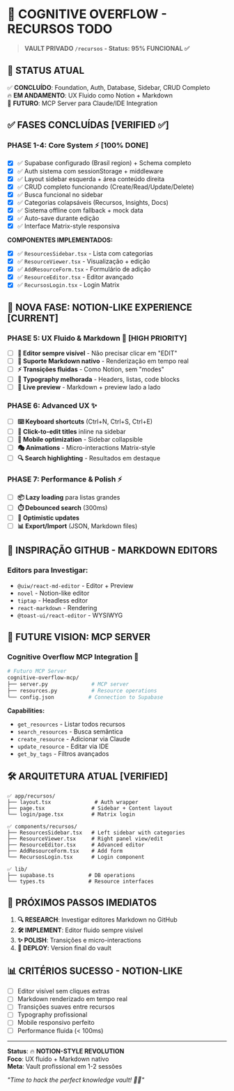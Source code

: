 # 🧠 COGNITIVE OVERFLOW - RECURSOS TODO

> **VAULT PRIVADO `/recursos` - Status: 95% FUNCIONAL ✅**

## 🎯 **STATUS ATUAL**
✅ **CONCLUÍDO**: Foundation, Auth, Database, Sidebar, CRUD Completo  
🔥 **EM ANDAMENTO**: UX Fluido como Notion + Markdown  
🚀 **FUTURO**: MCP Server para Claude/IDE Integration

## ✅ **FASES CONCLUÍDAS** [VERIFIED ✅]

### **PHASE 1-4: Core System** ⚡ [100% DONE]
- [x] ✅ Supabase configurado (Brasil region) + Schema completo
- [x] ✅ Auth sistema com sessionStorage + middleware
- [x] ✅ Layout sidebar esquerda + área conteúdo direita  
- [x] ✅ CRUD completo funcionando (Create/Read/Update/Delete)
- [x] ✅ Busca funcional no sidebar
- [x] ✅ Categorias colapsáveis (Recursos, Insights, Docs)
- [x] ✅ Sistema offline com fallback + mock data
- [x] ✅ Auto-save durante edição
- [x] ✅ Interface Matrix-style responsiva

**COMPONENTES IMPLEMENTADOS:**
- [x] ✅ `ResourcesSidebar.tsx` - Lista com categorias
- [x] ✅ `ResourceViewer.tsx` - Visualização + edição
- [x] ✅ `AddResourceForm.tsx` - Formulário de adição
- [x] ✅ `ResourceEditor.tsx` - Editor avançado
- [x] ✅ `RecursosLogin.tsx` - Login Matrix

## 🚀 **NOVA FASE: NOTION-LIKE EXPERIENCE** [CURRENT]

### **PHASE 5: UX Fluido & Markdown** 💎 [HIGH PRIORITY]
- [ ] **🎯 Editor sempre visível** - Não precisar clicar em "EDIT"
- [ ] **📝 Suporte Markdown nativo** - Renderização em tempo real
- [ ] **⚡ Transições fluidas** - Como Notion, sem "modes"
- [ ] **🎨 Typography melhorada** - Headers, listas, code blocks
- [ ] **🔄 Live preview** - Markdown + preview lado a lado

### **PHASE 6: Advanced UX** ✨
- [ ] **⌨️ Keyboard shortcuts** (Ctrl+N, Ctrl+S, Ctrl+E)
- [ ] **🎯 Click-to-edit titles** inline na sidebar
- [ ] **📱 Mobile optimization** - Sidebar collapsible
- [ ] **🎭 Animations** - Micro-interactions Matrix-style
- [ ] **🔍 Search highlighting** - Resultados em destaque

### **PHASE 7: Performance & Polish** ⚡
- [ ] **📦 Lazy loading** para listas grandes
- [ ] **⏱️ Debounced search** (300ms)
- [ ] **🔄 Optimistic updates** 
- [ ] **📊 Export/Import** (JSON, Markdown files)

## 🎯 **INSPIRAÇÃO GITHUB - MARKDOWN EDITORS**

### **Editors para Investigar:**
- `@uiw/react-md-editor` - Editor + Preview
- `novel` - Notion-like editor
- `tiptap` - Headless editor
- `react-markdown` - Rendering
- `@toast-ui/react-editor` - WYSIWYG

## 🔮 **FUTURE VISION: MCP SERVER**

### **Cognitive Overflow MCP Integration** 🤖
```bash
# Futuro MCP Server
cognitive-overflow-mcp/
├── server.py              # MCP server
├── resources.py           # Resource operations  
└── config.json           # Connection to Supabase
```

**Capabilities:**
- `get_resources` - Listar todos recursos
- `search_resources` - Busca semântica
- `create_resource` - Adicionar via Claude
- `update_resource` - Editar via IDE
- `get_by_tags` - Filtros avançados

## 🛠 **ARQUITETURA ATUAL** [VERIFIED]

```
✅ app/recursos/
├── layout.tsx              # Auth wrapper 
├── page.tsx               # Sidebar + Content layout
└── login/page.tsx         # Matrix login

✅ components/recursos/
├── ResourcesSidebar.tsx   # Left sidebar with categories
├── ResourceViewer.tsx     # Right panel view/edit  
├── ResourceEditor.tsx     # Advanced editor
├── AddResourceForm.tsx    # Add form
└── RecursosLogin.tsx      # Login component

✅ lib/
├── supabase.ts           # DB operations
└── types.ts              # Resource interfaces
```

## 🎯 **PRÓXIMOS PASSOS IMEDIATOS**

1. **🔍 RESEARCH**: Investigar editores Markdown no GitHub
2. **🛠️ IMPLEMENT**: Editor fluido sempre visível  
3. **✨ POLISH**: Transições e micro-interactions
4. **🚀 DEPLOY**: Version final do vault

## 📊 **CRITÉRIOS SUCESSO - NOTION-LIKE**
- [ ] Editor visível sem cliques extras
- [ ] Markdown renderizado em tempo real
- [ ] Transições suaves entre recursos
- [ ] Typography profissional
- [ ] Mobile responsivo perfeito
- [ ] Performance fluida (< 100ms)

---

**Status**: 🔥 **NOTION-STYLE REVOLUTION**  
**Foco**: UX fluido + Markdown nativo  
**Meta**: Vault profissional em 1-2 sessões  

*"Time to hack the perfect knowledge vault! 💎🔥"* 